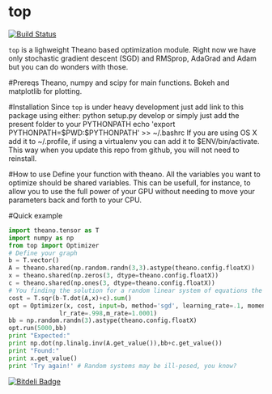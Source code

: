 top
======
[![Build Status](https://travis-ci.org/EderSantana/top.svg?branch=master)](https://travis-ci.org/EderSantana/top)

`top` is a lighweight Theano based optimization module. Right now we have only stochastic gradient descent (SGD) and RMSprop, AdaGrad and Adam but you can do wonders with those.

#Prereqs
Theano, numpy and scipy for main functions.
Bokeh and matplotlib for plotting.

#Installation
Since `top` is under heavy development just add link to this package using either:
        python setup.py develop
or simply just add the present folder to your PYTHONPATH
        echo 'export PYTHONPATH=$PWD:\$PYTHONPATH' >> ~/.bashrc
If you are using OS X add it to ~/.profile, if using a virtualenv you can add it to $ENV/bin/activate.
This way when you update this repo from github, you will not need to reinstall.

#How to use
Define your function with theano. All the variables you want to optimize should be shared variables. This can be usefull, for instance, to allow you to use the full power of your GPU without needing to move your parameters back and forth to your CPU.

#Quick example
```python
import theano.tensor as T
import numpy as np
from top import Optimizer
# Define your graph
b = T.vector()
A = theano.shared(np.random.randn(3,3).astype(theano.config.floatX))
x = theano.shared(np.zeros(3, dtype=theano.config.floatX))
c = theano.shared(np.ones(3, dtype=theano.config.floatX))
# You finding the solution for a random linear system of equations the adaptive way
cost = T.sqr(b-T.dot(A,x)+c).sum()
opt = Optimizer(x, cost, input=b, method='sgd', learning_rate=.1, momentum=.5,
              lr_rate=.998,m_rate=1.0001)
bb = np.random.randn(3).astype(theano.config.floatX)
opt.run(5000,bb)
print "Expected:"
print np.dot(np.linalg.inv(A.get_value()),bb+c.get_value())
print "Found:"
print x.get_value()
print 'Try again!' # Random systems may be ill-posed, you know?
```

[![Bitdeli Badge](https://d2weczhvl823v0.cloudfront.net/EderSantana/top/trend.png)](https://bitdeli.com/free "Bitdeli Badge")
